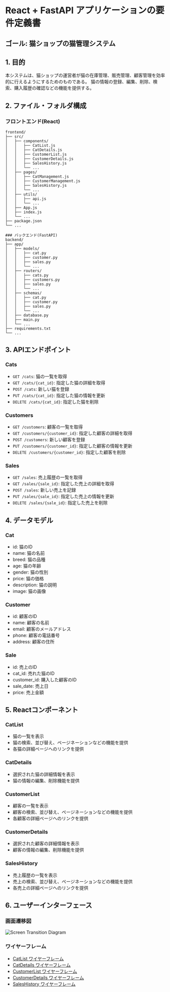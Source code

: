 # React + FastAPI アプリケーションの要件定義書
## ゴール: 猫ショップの猫管理システム

## 1. 目的
本システムは、猫ショップの運営者が猫の在庫管理、販売管理、顧客管理を効率的に行えるようにするためのものである。
猫の情報の登録、編集、削除、検索、購入履歴の確認などの機能を提供する。

## 2. ファイル・フォルダ構成

### フロントエンド(React)
```
frontend/
├── src/
│   ├── components/
│   │   ├── CatList.js
│   │   ├── CatDetails.js
│   │   ├── CustomerList.js
│   │   ├── CustomerDetails.js
│   │   ├── SalesHistory.js
│   │   └── ...
│   ├── pages/
│   │   ├── CatManagement.js
│   │   ├── CustomerManagement.js
│   │   ├── SalesHistory.js
│   │   └── ...
│   ├── utils/
│   │   ├── api.js
│   │   └── ...
│   ├── App.js
│   ├── index.js
│   └── ...
├── package.json
└── ...

### バックエンド(FastAPI)
backend/
├── app/
│   ├── models/
│   │   ├── cat.py
│   │   ├── customer.py
│   │   ├── sales.py
│   │   └── ...
│   ├── routers/
│   │   ├── cats.py
│   │   ├── customers.py
│   │   ├── sales.py
│   │   └── ...
│   ├── schemas/
│   │   ├── cat.py
│   │   ├── customer.py
│   │   ├── sales.py
│   │   └── ...
│   ├── database.py
│   ├── main.py
│   └── ...
├── requirements.txt
└── ...
```

## 3. APIエンドポイント

### Cats
- `GET /cats`: 猫の一覧を取得
- `GET /cats/{cat_id}`: 指定した猫の詳細を取得
- `POST /cats`: 新しい猫を登録
- `PUT /cats/{cat_id}`: 指定した猫の情報を更新
- `DELETE /cats/{cat_id}`: 指定した猫を削除

### Customers
- `GET /customers`: 顧客の一覧を取得
- `GET /customers/{customer_id}`: 指定した顧客の詳細を取得
- `POST /customers`: 新しい顧客を登録
- `PUT /customers/{customer_id}`: 指定した顧客の情報を更新
- `DELETE /customers/{customer_id}`: 指定した顧客を削除

### Sales
- `GET /sales`: 売上履歴の一覧を取得
- `GET /sales/{sale_id}`: 指定した売上の詳細を取得
- `POST /sales`: 新しい売上を記録
- `PUT /sales/{sale_id}`: 指定した売上の情報を更新
- `DELETE /sales/{sale_id}`: 指定した売上を削除

## 4. データモデル

### Cat
- id: 猫のID
- name: 猫の名前
- breed: 猫の品種
- age: 猫の年齢
- gender: 猫の性別
- price: 猫の価格
- description: 猫の説明
- image: 猫の画像

### Customer
- id: 顧客のID
- name: 顧客の名前
- email: 顧客のメールアドレス
- phone: 顧客の電話番号
- address: 顧客の住所

### Sale
- id: 売上のID
- cat_id: 売れた猫のID
- customer_id: 購入した顧客のID
- sale_date: 売上日
- price: 売上金額

## 5. Reactコンポーネント

### CatList
- 猫の一覧を表示
- 猫の検索、並び替え、ページネーションなどの機能を提供
- 各猫の詳細ページへのリンクを提供

### CatDetails
- 選択された猫の詳細情報を表示
- 猫の情報の編集、削除機能を提供

### CustomerList
- 顧客の一覧を表示
- 顧客の検索、並び替え、ページネーションなどの機能を提供
- 各顧客の詳細ページへのリンクを提供

### CustomerDetails
- 選択された顧客の詳細情報を表示
- 顧客の情報の編集、削除機能を提供

### SalesHistory
- 売上履歴の一覧を表示
- 売上の検索、並び替え、ページネーションなどの機能を提供
- 各売上の詳細ページへのリンクを提供

## 6. ユーザーインターフェース

### 画面遷移図
![Screen Transition Diagram](screen_transition_diagram.png)

### ワイヤーフレーム
- [CatList ワイヤーフレーム](cat_list_wireframe.png)
- [CatDetails ワイヤーフレーム](cat_details_wireframe.png)
- [CustomerList ワイヤーフレーム](customer_list_wireframe.png)
- [CustomerDetails ワイヤーフレーム](customer_details_wireframe.png)
- [SalesHistory ワイヤーフレーム](sales_history_wireframe.png)